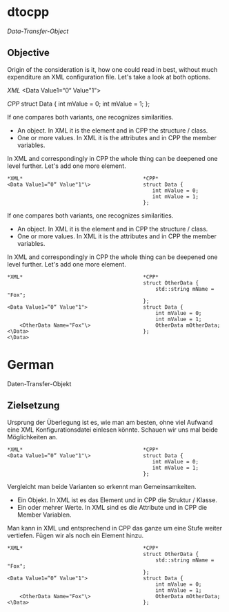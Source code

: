 # dtocpp

_Data-Transfer-Object_

## Objective

Origin of the consideration is it, how one could read in best, without much expenditure an XML configuration file. 
Let's take a look at both options.

*XML*
<Data Value1=“0“ Value"1"\>       

*CPP*
struct Data {
   int mValue = 0;
   int mValue = 1;
};

If one compares both variants, one recognizes similarities. 

* An object. In XML it is the element and in CPP the structure / class.
* One or more values. In XML it is the attributes and in CPP the member variables.

In XML and correspondingly in CPP the whole thing can be deepened one level further. Let's add one more element.

    *XML*                                       *CPP*
    <Data Value1=“0“ Value"1"\>                 struct Data {
                                                   int mValue = 0;
                                                   int mValue = 1;
                                                };

If one compares both variants, one recognizes similarities. 

* An object. In XML it is the element and in CPP the structure / class.
* One or more values. In XML it is the attributes and in CPP the member variables.

In XML and correspondingly in CPP the whole thing can be deepened one level further. Let's add one more element.

    *XML*                                       *CPP*
                                                struct OtherData {
                                                    std::string mName = "Fox";
                                                };
    <Data Value1=“0“ Value"1">                  struct Data {
                                                    int mValue = 0;
                                                    int mValue = 1;
        <OtherData Name="Fox"\>                     OtherData mOtherData;
    <\Data>                                     };
    <\Data>

# German

Daten-Transfer-Objekt

## Zielsetzung

Ursprung der Überlegung ist es, wie man am besten, ohne viel Aufwand eine XML Konfigurationsdatei einlesen könnte. 
Schauen wir uns mal beide Möglichkeiten an.

    *XML*                                       *CPP*
    <Data Value1=“0“ Value"1"\>                 struct Data {
                                                   int mValue = 0;
                                                   int mValue = 1;
                                                };
    
Vergleicht man beide Varianten so erkennt man Gemeinsamkeiten. 

* Ein Objekt. In XML ist es das Element und in CPP die Struktur / Klasse.
* Ein oder mehrer Werte. In XML sind es die Attribute und in CPP die Member Variablen.

Man kann in XML und entsprechend in CPP das ganze um eine Stufe weiter vertiefen. Fügen wir als noch ein Element hinzu.

    *XML*                                       *CPP*
                                                struct OtherData {
                                                    std::string mName = "Fox";
                                                };
    <Data Value1=“0“ Value"1">                  struct Data {
                                                    int mValue = 0;
                                                    int mValue = 1;
        <OtherData Name="Fox"\>                     OtherData mOtherData;
    <\Data>                                     };
    

    



